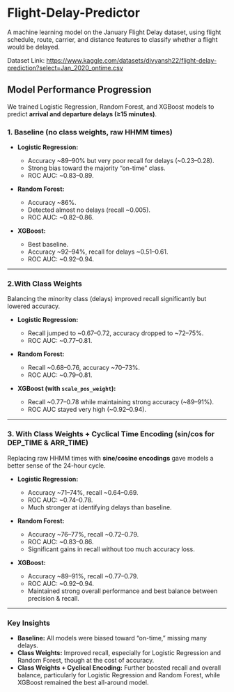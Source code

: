 # Flight-Delay-Predictor
A machine learning model on the January Flight Delay dataset, using flight schedule, route, carrier, and distance features to classify whether a flight would be delayed.

Dataset Link: https://www.kaggle.com/datasets/divyansh22/flight-delay-prediction?select=Jan_2020_ontime.csv

## Model Performance Progression

We trained Logistic Regression, Random Forest, and XGBoost models to predict **arrival and departure delays (≥15 minutes)**.

### 1. Baseline (no class weights, raw HHMM times)

* **Logistic Regression:**

  * Accuracy \~89–90% but very poor recall for delays (\~0.23–0.28).
  * Strong bias toward the majority “on-time” class.
  * ROC AUC: \~0.83–0.89.

* **Random Forest:**

  * Accuracy \~86%.
  * Detected almost no delays (recall \~0.005).
  * ROC AUC: \~0.82–0.86.

* **XGBoost:**

  * Best baseline.
  * Accuracy \~92–94%, recall for delays \~0.51–0.61.
  * ROC AUC: \~0.92–0.94.

---

### 2.With Class Weights

Balancing the minority class (delays) improved recall significantly but lowered accuracy.

* **Logistic Regression:**

  * Recall jumped to \~0.67–0.72, accuracy dropped to \~72–75%.
  * ROC AUC: \~0.77–0.81.

* **Random Forest:**

  * Recall \~0.68–0.76, accuracy \~70–73%.
  * ROC AUC: \~0.79–0.81.

* **XGBoost (with `scale_pos_weight`):**

  * Recall \~0.77–0.78 while maintaining strong accuracy (\~89–91%).
  * ROC AUC stayed very high (\~0.92–0.94).

---

### 3. With Class Weights + Cyclical Time Encoding (sin/cos for DEP\_TIME & ARR\_TIME)

Replacing raw HHMM times with **sine/cosine encodings** gave models a better sense of the 24-hour cycle.

* **Logistic Regression:**

  * Accuracy \~71–74%, recall \~0.64–0.69.
  * ROC AUC: \~0.74–0.78.
  * Much stronger at identifying delays than baseline.

* **Random Forest:**

  * Accuracy \~76–77%, recall \~0.72–0.79.
  * ROC AUC: \~0.83–0.86.
  * Significant gains in recall without too much accuracy loss.

* **XGBoost:**

  * Accuracy \~89–91%, recall \~0.77–0.79.
  * ROC AUC: \~0.92–0.94.
  * Maintained strong overall performance and best balance between precision & recall.

---

### Key Insights

* **Baseline:** All models were biased toward “on-time,” missing many delays.
* **Class Weights:** Improved recall, especially for Logistic Regression and Random Forest, though at the cost of accuracy.
* **Class Weights + Cyclical Encoding:** Further boosted recall and overall balance, particularly for Logistic Regression and Random Forest, while XGBoost remained the best all-around model.
